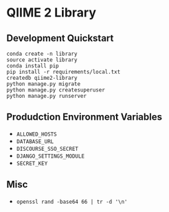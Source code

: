 # QIIME 2 Library

## Development Quickstart

```
conda create -n library
source activate library
conda install pip
pip install -r requirements/local.txt
createdb qiime2-library
python manage.py migrate
python manage.py createsuperuser
python manage.py runserver
```

## Produdction Environment Variables

- `ALLOWED_HOSTS`
- `DATABASE_URL`
- `DISCOURSE_SSO_SECRET`
- `DJANGO_SETTINGS_MODULE`
- `SECRET_KEY`

## Misc

- `openssl rand -base64 66 | tr -d '\n'`
